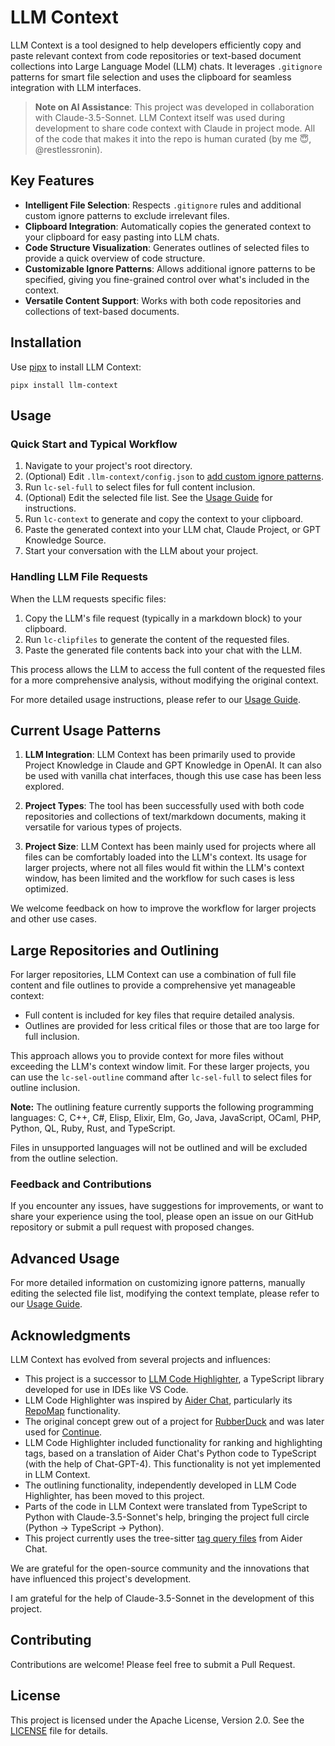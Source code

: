 # LLM Context

LLM Context is a tool designed to help developers efficiently copy and paste relevant context from code repositories or text-based document collections into Large Language Model (LLM) chats. It leverages `.gitignore` patterns for smart file selection and uses the clipboard for seamless integration with LLM interfaces.

> **Note on AI Assistance**: This project was developed in collaboration with Claude-3.5-Sonnet. LLM Context itself was used during development to share code context with Claude in project mode. All of the code that makes it into the repo is human curated (by me 😇, @restlessronin).

## Key Features

- **Intelligent File Selection**: Respects `.gitignore` rules and additional custom ignore patterns to exclude irrelevant files.
- **Clipboard Integration**: Automatically copies the generated context to your clipboard for easy pasting into LLM chats.
- **Code Structure Visualization**: Generates outlines of selected files to provide a quick overview of code structure.
- **Customizable Ignore Patterns**: Allows additional ignore patterns to be specified, giving you fine-grained control over what's included in the context.
- **Versatile Content Support**: Works with both code repositories and collections of text-based documents.

## Installation

Use [pipx](https://pypa.github.io/pipx/) to install LLM Context:

```
pipx install llm-context
```

## Usage

### Quick Start and Typical Workflow

1. Navigate to your project's root directory.
2. (Optional) Edit `.llm-context/config.json` to [add custom ignore patterns](docs/usage.md#customizing-ignore-patterns).
3. Run `lc-sel-full` to select files for full content inclusion.
4. (Optional) Edit the selected file list. See the [Usage Guide](docs/usage.md#manually-editing-selected-files) for instructions.
5. Run `lc-context` to generate and copy the context to your clipboard.
6. Paste the generated context into your LLM chat, Claude Project, or GPT Knowledge Source.
7. Start your conversation with the LLM about your project.

### Handling LLM File Requests

When the LLM requests specific files:

1. Copy the LLM's file request (typically in a markdown block) to your clipboard.
2. Run `lc-clipfiles` to generate the content of the requested files.
3. Paste the generated file contents back into your chat with the LLM.

This process allows the LLM to access the full content of the requested files for a more comprehensive analysis, without modifying the original context.

For more detailed usage instructions, please refer to our [Usage Guide](docs/usage.md).

## Current Usage Patterns

1. **LLM Integration**: LLM Context has been primarily used to provide Project Knowledge in Claude and GPT Knowledge in OpenAI. It can also be used with vanilla chat interfaces, though this use case has been less explored.

2. **Project Types**: The tool has been successfully used with both code repositories and collections of text/markdown documents, making it versatile for various types of projects.

3. **Project Size**: LLM Context has been mainly used for projects where all files can be comfortably loaded into the LLM's context. Its usage for larger projects, where not all files would fit within the LLM's context window, has been limited and the workflow for such cases is less optimized.

We welcome feedback on how to improve the workflow for larger projects and other use cases.

## Large Repositories and Outlining

For larger repositories, LLM Context can use a combination of full file content and file outlines to provide a comprehensive yet manageable context:

- Full content is included for key files that require detailed analysis.
- Outlines are provided for less critical files or those that are too large for full inclusion.

This approach allows you to provide context for more files without exceeding the LLM's context window limit. For these larger projects, you can use the `lc-sel-outline` command after `lc-sel-full` to select files for outline inclusion.

**Note:** The outlining feature currently supports the following programming languages:
C, C++, C#, Elisp, Elixir, Elm, Go, Java, JavaScript, OCaml, PHP, Python, QL, Ruby, Rust, and TypeScript.

Files in unsupported languages will not be outlined and will be excluded from the outline selection.

### Feedback and Contributions

If you encounter any issues, have suggestions for improvements, or want to share your experience using the tool, please open an issue on our GitHub repository or submit a pull request with proposed changes.

## Advanced Usage

For more detailed information on customizing ignore patterns, manually editing the selected file list, modifying the context template, please refer to our [Usage Guide](docs/usage.md).

## Acknowledgments

LLM Context has evolved from several projects and influences:

- This project is a successor to [LLM Code Highlighter](https://github.com/restlessronin/llm-code-highlighter), a TypeScript library developed for use in IDEs like VS Code.
- LLM Code Highlighter was inspired by [Aider Chat](https://github.com/paul-gauthier/aider), particularly its [RepoMap](https://aider.chat/docs/repomap.html) functionality.
- The original concept grew out of a project for [RubberDuck](https://github.com/rubberduck-ai/rubberduck-vscode) and was later used for [Continue](https://github.com/continuedev/continuedev).
- LLM Code Highlighter included functionality for ranking and highlighting tags, based on a translation of Aider Chat's Python code to TypeScript (with the help of Chat-GPT-4). This functionality is not yet implemented in LLM Context.
- The outlining functionality, independently developed in LLM Code Highlighter, has been moved to this project.
- Parts of the code in LLM Context were translated from TypeScript to Python with Claude-3.5-Sonnet's help, bringing the project full circle (Python -> TypeScript -> Python).
- This project currently uses the tree-sitter [tag query files](src/llm_context/highlighter/tag-qry/) from Aider Chat.

We are grateful for the open-source community and the innovations that have influenced this project's development.

I am grateful for the help of Claude-3.5-Sonnet in the development of this project.

## Contributing

Contributions are welcome! Please feel free to submit a Pull Request.

## License

This project is licensed under the Apache License, Version 2.0. See the [LICENSE](LICENSE) file for details.